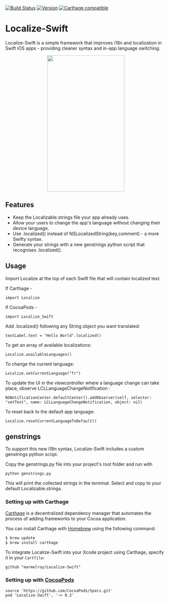 [![Build Status](https://travis-ci.org/marmelroy/Localize-Swift.svg?branch=master)](https://travis-ci.org/marmelroy/Localize-Swift) [![Version](http://img.shields.io/cocoapods/v/Localize-Swift.svg)](http://cocoapods.org/?q=Localize-Swift)
[![Carthage compatible](https://img.shields.io/badge/Carthage-compatible-4BC51D.svg?style=flat)](https://github.com/Carthage/Carthage)

# Localize-Swift
Localize-Swift is a simple framework that improves i18n and localization in Swift iOS apps - providing cleaner syntax and in-app language switching.

<p align="center"><img src="http://i.imgur.com/vsrpqBt.gif" width="242" height="425"/></p>

## Features

- Keep the Localizable.strings file your app already uses.
- Allow your users to change the app's language without changing their device language.
- Use .localized() instead of NSLocalizedString(key,comment) - a more Swifty syntax.
- Generate your strings with a new genstrings python script that recognises .localized().

## Usage

Import Localize at the top of each Swift file that will contain localized text.

If Carthage -
```
import Localize
```

If CocoaPods -
```
import Localize_Swift
```

Add .localized() following any String object you want translated:
```
textLabel.text = "Hello World".localized()
```

To get an array of available localizations:
```
Localize.availableLanguages()
```

To change the current language:
```
Localize.setCurrentLanguage("fr")
```

To update the UI in the viewcontroller where a language change can take place, observe LCLLanguageChangeNotification :
```
NSNotificationCenter.defaultCenter().addObserver(self, selector: "setText", name: LCLLanguageChangeNotification, object: nil)
```

To reset back to the default app language:
```
Localize.resetCurrentLanguageToDefault()
```

## genstrings

To support this new i18n syntax, Localize-Swift includes a custom genstrings python script.

Copy the genstrings.py file into your project's root folder and run with

```
python genstrings.py
```

This will print the collected strings in the terminal. Select and copy to your default Localizable.strings.


### Setting up with Carthage

[Carthage](https://github.com/Carthage/Carthage) is a decentralized dependency manager that automates the process of adding frameworks to your Cocoa application.

You can install Carthage with [Homebrew](http://brew.sh/) using the following command:

```bash
$ brew update
$ brew install carthage
```

To integrate Localize-Swift into your Xcode project using Carthage, specify it in your `Cartfile`:

```ogdl
github "marmelroy/Localize-Swift"
```

### Setting up with [CocoaPods](http://cocoapods.org/?q=libPhoneNumber-iOS)
```
source 'https://github.com/CocoaPods/Specs.git'
pod 'Localize-Swift', '~> 0.2'
```
